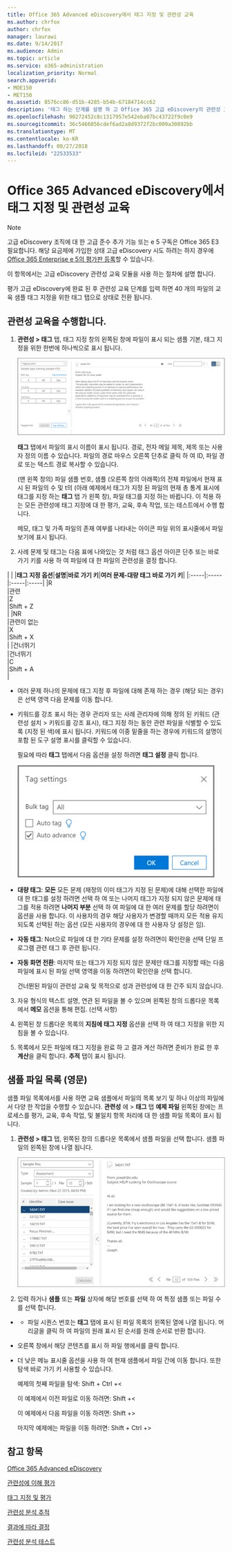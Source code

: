```yaml
---
title: Office 365 Advanced eDiscovery에서 태그 지정 및 관련성 교육
ms.author: chrfox
author: chrfox
manager: laurawi
ms.date: 9/14/2017
ms.audience: Admin
ms.topic: article
ms.service: o365-administration
localization_priority: Normal
search.appverid:
- MOE150
- MET150
ms.assetid: 8576cc86-d51b-4285-b54b-67184714cc62
description: '태그 하는 단계를 설명 하 고 Office 365 고급 eDiscovery의 관련성 교육 단계 동안 40 개의 파일의 교육 예제를 사용 합니다.  '
ms.openlocfilehash: 90272452c8c1317957e542eba07bc43722f9c0e9
ms.sourcegitcommit: 36c5466056cdef6ad2a8d9372f2bc009a30892bb
ms.translationtype: MT
ms.contentlocale: ko-KR
ms.lasthandoff: 08/27/2018
ms.locfileid: "22533533"
---
```

# <a name="tagging-and-relevance-training-in-office-365-advanced-ediscovery"></a>Office 365 Advanced eDiscovery에서 태그 지정 및 관련성 교육

> [!NOTE]
> 고급 eDiscovery 조직에 대 한 고급 준수 추가 기능 또는 e 5 구독은 Office 365 E3 필요합니다. 해당 요금제에 가입한 상태 고급 eDiscovery 시도 하려는 하지 경우에 [Office 365 Enterprise e 5의 평가판 등록](https://go.microsoft.com/fwlink/p/?LinkID=698279)할 수 있습니다. 
  
이 항목에서는 고급 eDiscovery 관련성 교육 모듈을 사용 하는 절차에 설명 합니다. 
  
평가 고급 eDiscovery에 완료 된 후 관련성 교육 단계를 입력 하면 40 개의 파일의 교육 샘플 태그 지정을 위한 태그 탭으로 상태로 전환 됩니다. 
  
## <a name="performing-relevance-training"></a>관련성 교육을 수행합니다.

1. **관련성 \> 태그** 탭, 태그 지정 창의 왼쪽된 창에 파일이 표시 되는 샘플 기본, 태그 지정을 위한 한번에 하나씩으로 표시 됩니다. 
    
    ![관련 태그 패널](media/0cf19ab4-b427-4a7f-8749-0f4ed9afaf58.png)
  
    **태그** 탭에서 파일의 표시 이름이 표시 됩니다. 경로, 전자 메일 제목, 제목 또는 사용자 정의 이름 수 있습니다. 파일의 경로 마우스 오른쪽 단추로 클릭 하 여 ID, 파일 경로 또는 텍스트 경로 복사할 수 있습니다. 
    
    (맨 왼쪽 창의) 파일 샘플 번호, 샘플 (오른쪽 창의 아래쪽)의 전체 파일에서 현재 표시 된 파일의 수 및 t의 (아래 예제에서 태그가 지정 된 파일의 현재 총 통계 표시에 태그를 지정 하는 **태그** 탭 가 왼쪽 창), 파일 태그를 지정 하는 바뀝니다. 이 적용 하는 모든 관련성에 태그 지정에 대 한 평가, 교육, 후속 작업, 또는 테스트에서 수행 합니다. 
    
    메모, 태그 및 가족 파일의 존재 여부를 나타내는 아이콘 파일 위의 표시줄에서 파일 보기에 표시 됩니다.
    
2. 사례 문제 및 태그는 다음 표에 나와있는 것 처럼 태그 옵션 아이콘 단추 또는 바로 가기 키를 사용 하 여 파일에 대 한 파일의 관련성을 결정 합니다.
    
| |
|**태그 지정 옵션**|**설명**|**바로 가기 키**|**여러 문제-대량 태그 바로 가기 키**|
|:-----|:-----|:-----|:-----|
|R  <br/> |관련  <br/> |Z  <br/> |Shift + Z  <br/> |
|NR  <br/> |관련이 없는  <br/> |X  <br/> |Shift + X  <br/> |
|건너뛰기  <br/> |건너뛰기  <br/> |C  <br/> |Shift + A  <br/> |
   
  - 여러 문제 하나의 문제에 태그 지정 후 파일에 대해 존재 하는 경우 (해당 되는 경우)은 선택 영역 다음 문제를 이동 합니다. 
    
  - 키워드를 강조 표시 하는 경우 관리자 또는 사례 관리자에 의해 정의 된 키워드 (관련성 설치 \> 키워드를 강조 표시), 태그 지정 하는 동안 관련 파일을 식별할 수 있도록 (지정 된 색)에 표시 됩니다. 키워드에 이중 밑줄을 하는 경우에 키워드의 설명이 포함 된 도구 설명 표시를 클릭할 수 있습니다. 
    
    필요에 따라 **태그** 탭에서 다음 옵션을 설정 하려면 **태그 설정** 클릭 합니다. 
    
    ![관련성 태그 설정](media/533e89fa-7eb4-409e-ab07-f5aab9296dd8.png)
  
  - **대량 태그**: **모든** 모든 문제 (재정의 이미 태그가 지정 된 문제)에 대해 선택한 파일에 대 한 태그를 설정 하려면 선택 하 여 또는 나머지 태그가 지정 되지 않은 문제에 태그를 적용 하려면 **나머지 부분** 선택 하 여 파일에 대 한 여러 문제를 할당 하려면이 옵션을 사용 합니다. 이 사용자의 경우 해당 사용자가 변경할 때까지 모든 적용 유지 되도록 선택된 하는 옵션 (모든 사용자의 경우에 대 한 사용자 당 설정은 임). 
    
  - **자동 태그**: Not으로 파일에 대 한 기타 문제를 설정 하려면이 확인란을 선택 단일 프로그램 관련 태그 후 관련 됩니다.
    
  - **자동 화면 전환**: 마지막 또는 태그가 지정 되지 않은 문제만 태그를 지정할 때는 다음 파일에 표시 된 파일 선택 영역을 이동 하려면이 확인란을 선택 합니다. 
    
    건너뛴된 파일이 관련성 교육 및 목적으로 성과 관련성에 대 한 간주 되지 않습니다.
    
3. 자유 형식의 텍스트 설명, 연관 된 파일을 볼 수 있으며 왼쪽된 창의 드롭다운 목록에서 **메모** 옵션을 통해 편집. (선택 사항) 
    
4. 왼쪽된 창 드롭다운 목록의 **지침에 태그 지정** 옵션을 선택 하 여 태그 지정을 위한 지침을 볼 수 있습니다. 
    
5. 목록에서 모든 파일에 태그 지정을 완료 하 고 결과 계산 하려면 준비가 완료 한 후 **계산**을 클릭 합니다. **추적** 탭이 표시 됩니다. 
    
## <a name="working-with-the-sample-files-list"></a>샘플 파일 목록 (영문)

샘플 파일 목록에서를 사용 하면 교육 샘플에서 파일의 목록 보기 및 하나 이상의 파일에서 다양 한 작업을 수행할 수 있습니다. **관련성** 에 \> **태그** 탭 **예제 파일** 왼쪽된 창에는 프로세스를 평가, 교육, 후속 작업, 및 불일치 항목 처리에 대 한 샘플 파일 목록이 표시 됩니다. 
  
1. **관련성 \> 태그** 탭, 왼쪽된 창의 드롭다운 목록에서 샘플 파일을 선택 합니다. 샘플 파일의 왼쪽된 창에 나열 됩니다. 
    
    ![관련 태그 샘플 파일 목록](media/fd058bdd-645a-4af1-a1eb-bff08581cb18.png)
  
2. 입력 하거나 **샘플** 또는 **파일** 상자에 해당 번호를 선택 하 여 특정 샘플 또는 파일 수를 선택 합니다. 
    
  -   - 파일 시퀀스 번호는 **태그** 탭에 표시 된 파일 목록의 왼쪽된 열에 나열 됩니다. 머리글을 클릭 하 여 파일의 원래 표시 된 순서를 원래 순서로 반환 합니다. 
    
  - 오른쪽 창에서 해당 콘텐츠를 표시 하 파일 행에서를 클릭 합니다.
    
  - 더 낮은 메뉴 표시줄 옵션을 사용 하 여 현재 샘플에서 파일 간에 이동 합니다. 또한 탐색 바로 가기 키 사용할 수 있습니다.
    
    예제의 첫째 파일을 탐색: Shift + Ctrl +\<
    
    이 예제에서 이전 파일로 이동 하려면: Shift +\<
    
    이 예제에서 다음 파일을 이동 하려면: Shift +\>
    
    마지막 예제에는 파일을 이동 하려면: Shift + Ctrl +\>
    
## <a name="see-also"></a>참고 항목

[Office 365 Advanced eDiscovery](office-365-advanced-ediscovery.md)
  
[관련성에 이해 평가](assessment-in-relevance-in-advanced-ediscovery.md)
  
[태그 지정 및 평가](tagging-and-assessment-in-advanced-ediscovery.md)
  
[관련성 분석 추적](track-relevance-analysis-in-advanced-ediscovery.md)
  
[결과에 따라 결정](decision-based-on-the-results-in-advanced-ediscovery.md)
  
[관련성 분석 테스트](test-relevance-analysis-in-advanced-ediscovery.md)

